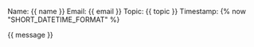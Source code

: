 Name: {{ name }}
Email: {{ email }}
Topic: {{ topic }}
Timestamp: {% now "SHORT_DATETIME_FORMAT" %}

{{ message }}
